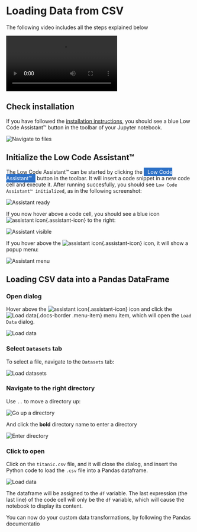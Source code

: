# Loading Data from CSV

The following video includes all the steps explained below

<video controls>
    <source src="https://user-images.githubusercontent.com/46192475/182823773-7af97491-89d4-44f3-9996-9b08900d38e1.mp4" type="video/mp4">
</video>

## Check installation

If you have followed the [installation instructions](../install.md), you should see a blue <span class="blue-button">Low Code Assistant™</span> button in the toolbar of your Jupyter notebook.

![Navigate to files](../screenshots/load-csv/00-initial.png)

## Initialize the Low Code Assistant™


The Low Code Assistant™ can be started by clicking the <span style="background-color: #2D71C7; color: white; padding: 3px 10px 3px 10px">Low Code Assistant™</span> button in the toolbar. It will insert a code snippet in a new code cell and execute it. After running succesfully, you should see `Low Code Assistant™ initialized`, as in the following screenshot:

![Assistant ready](../screenshots/load-csv/01-assistant-ready.png)

If you now hover above a code cell, you should see a blue icon ![assistant icon](../screenshots/general/assistant-icon.png){.assistant-icon} to the right:

![Assistant visible](../screenshots/load-csv/02-assistant-visible.png)

If you hover above the ![assistant icon](../screenshots/general/assistant-icon.png){.assistant-icon} icon, it will show a popup menu:

![Assistant menu](../screenshots/load-csv/03-assistant-expand.png)

## Loading CSV data into a Pandas DataFrame


### Open dialog

Hover above the ![assistant icon](../screenshots/general/assistant-icon.png){.assistant-icon} icon and click the ![Load data](../screenshots/general/assistant-load-data.png){.docs-border .menu-item} menu item, which will open the `Load Data` dialog.

![Load data](../screenshots/load-csv/04-load-data.png)

### Select `Datasets` tab

To select a file, navigate to the `Datasets` tab:

![Load datasets](../screenshots/load-csv/05-load-data-datasets.png)

### Navigate to the right directory

Use `..` to move a directory up:

![Go up a directory](../screenshots/load-csv/06-load-data-datasets-dir-up.png)

And click the **bold** directory name to enter a directory

![Enter directory](../screenshots/load-csv/07-load-data-datasets-dir-mydata.png)

### Click to open

Click on the `titanic.csv` file, and it will close the dialog, and insert the Python code to load the `.csv` file
into a Pandas dataframe.

![Load data](../screenshots/load-csv/08-load-data-titanic.png)

The dataframe will be assigned to the `df` variable. The last expression (the last line) of the code cell will only be the `df` variable, which will
cause the notebook to display its content.


You can now do your custom data transformations, by following the Pandas documentatio